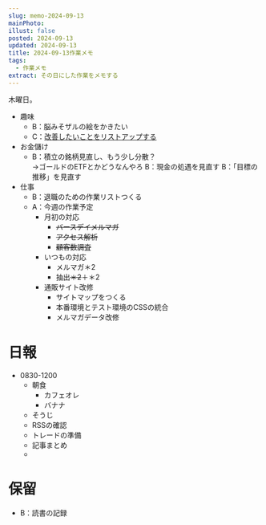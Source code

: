 ```yaml
---
slug: memo-2024-09-13
mainPhoto: 
illust: false
posted: 2024-09-13
updated: 2024-09-13
title: 2024-09-13作業メモ
tags:
  - 作業メモ
extract: その日にした作業をメモする
---
```

木曜日。  


- 趣味
  - B：脳みそザルの絵をかきたい
  - C：[改善したいことをリストアップする](2022-03-07-改善したいこと・欲しいもの・やりたいこと.md) 
- お金儲け
  - B：積立の銘柄見直し、もう少し分散？  
    →ゴールドのETFとかどうなんやろ
  B：現金の処遇を見直す
  B：「目標の推移」を見直す
- 仕事
  - B：退職のための作業リストつくる
  - A：今週の作業予定
    - 月初の対応
        - ~~バースデイメルマガ~~
        - ~~アクセス解析~~
        - ~~顧客数調査~~
    - いつもの対応 
      - メルマガ＊2
      - 抽出~~＊2~~＋＊2
    - 通販サイト改修
        - サイトマップをつくる
        - 本番環境とテスト環境のCSSの統合
        - メルマガデータ改修

# 日報

- 0830-1200
  - 朝食
    - カフェオレ
    - バナナ
  - そうじ
  - RSSの確認
  - トレードの準備
  - 記事まとめ
  - 


# 保留

  - B：読書の記録
